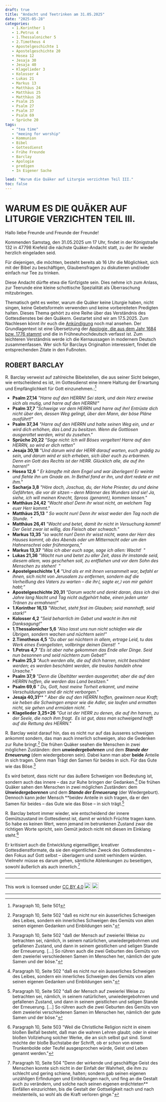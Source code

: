 ```yaml
---
draft: true
title: "Andacht und Teetrinken am 31.05.2025"
date: "2025-05-28"
categories:
   - 1.Korinther 1
   - 1.Petrus 4
   - 1.Thessalonicher 5
   - 2.Timotheus 4
   - Apostelgeschichte 1
   - Apostelgeschichte 20
   - Hosea 12
   - Jesaja 30
   - Jesaja 40
   - Klagelieder 3
   - Kolosser 4
   - Lukas 21
   - Markus 13
   - Matthäus 24
   - Matthäus 25
   - Matthäus 26
   - Psalm 25
   - Psalm 27
   - Psalm 37
   - Psalm 69
   - Sprüche 20
tags:
   - "tea time"
   - "meeing for worship"
   - Kommunion
   - Bibel
   - Gottesdienst
   - Frühe Freunde
   - Barclay
   - Apologie
   - predigen
   - In Eigener Sache

lead: "Warum die Quäker auf Liturgie verzichten Teil III."
toc: false
---
```



WARUM ES DIE QUÄKER AUF LITURGIE VERZICHTEN TEIL III.
=====================================================

Hallo liebe Freunde und Freunde der Freunde!

Kommenden Samstag, den 31.05.2025 um 17 Uhr, findet in der Königstraße 132 in 47798 Krefeld die nächste Quäker-Andacht statt, zu der Ihr wieder herzlich eingeladen seid.

Für diejenigen, die möchten, besteht bereits ab 16 Uhr die Möglichkeit, sich mit der Bibel zu beschäftigen, Glaubensfragen zu diskutieren und/oder einfach nur Tee zu trinken.

Diese Andacht dürfte etwa die fünfzigste sein. Dies nehme ich zum Anlass, zur Teerunde eine kleine schottische Spezialität als Überraschung mitzubringen.

Thematisch geht es weiter, warum die Quäker keine Liturgie haben, nicht singen, keine Gebetsformeln verwenden und keine vorbereiteten Predigten halten. Dieses Thema gehört zu eine Reihe über das Verständnis des Gottesdienstes bei den Quäkern. Gestartet sind wir am 17.5.2025. Zum Nachlesen könnt ihr euch die [Ankündigung](https://quaker-kr.de/post/2025/05-03-gottesdiest/) noch mal ansehen. Der Grundlagentext ist eine Übersetzung der [Apologie, die aus dem Jahr 1684 bzw. 1776 stammt](https://apologie.the-independent-friend.de/) und die in Frühneuhochdeutsch verfasst ist. Zum leichteren Verständnis werde ich die Kernaussagen in modernem Deutsch zusammenfassen. Wer sich für Barclays Originalton interessiert, findet die entsprechenden Zitate in den Fußnoten.

ROBERT BARCLAY
--------------

R. Barclay verweist auf zahlreiche Bibelstellen, die aus seiner Sicht belegen, wie entscheidend es ist, im Gottesdienst eine innere Haltung der Erwartung und Empfänglichkeit für Gott einzunehmen.:[^foot-031]


- **Psalm 27,14** *"Harre auf den HERRN! Sei stark, und dein Herz erweise sich als mutig, und harre auf den HERRN!"*
- **Psalm 37,7** *"Schweige vor dem HERRN und harre auf ihn! Entrüste dich nicht über den, dessen Weg gelingt, über den Mann, der böse Pläne ausführt!"*
- **Psalm 37,34** *"Harre auf den HERRN und halte seinen Weg ein, und er wird dich erhöhen, das Land zu besitzen. Wenn die Gottlosen ausgerottet werden, wirst du zusehen."*
- **Sprüche 20,22** *"Sage nicht: Ich will Böses vergelten! Harre auf den HERRN, so wird er dich retten"*
- **Jesaja 30,18** *"Und darum wird der HERR darauf warten, euch gnädig zu sein, und darum wird er sich erheben, sich über euch zu erbarmen. Denn ein Gott des Rechts ist der HERR. Glücklich alle, die auf ihn harren!"*
- **Hosea 12,6** *" Er kämpfte mit dem Engel und war überlegen! Er weinte und flehte ihn um Gnade an. In Bethel fand er ihn, und dort redete er mit ihm."*
- **Sacharja 3,8** *"Höre doch, Joschua, du, der Hohe Priester, du und deine Gefährten, die vor dir sitzen – denn Männer des Wunders sind sie! Ja, siehe, ich will meinen Knecht, Spross ⟨genannt⟩, kommen lassen."*
- **Matthäus 24,42** *"Wacht also! Denn ihr wisst nicht, an welchem Tag euer Herr kommt."*
- **Matthäus 25,13** *" So wacht nun! Denn ihr wisst weder den Tag noch die Stunde. "*
- **Matthäus 26,41** *"Wacht und betet, damit ihr nicht in Versuchung kommt! Der Geist zwar ist willig, das Fleisch aber schwach."*
- **Markus 13,35** *"so wacht nun! Denn ihr wisst nicht, wann der Herr des Hauses kommt, ob des Abends oder um Mitternacht oder um den Hahnenschrei oder frühmorgens,"*
- **Markus 13,37** *"Was ich aber euch sage, sage ich allen: Wacht! "*
- **Lukas 21,36** *"Wacht nun und betet zu aller Zeit, dass ihr imstande seid, diesem allem, was geschehen soll, zu entfliehen und vor dem Sohn des Menschen zu stehen! "*
- **Apostelgeschichte 1,4** *"Und als er mit ihnen versammelt war, befahl er ihnen, sich nicht von Jerusalem zu entfernen, sondern auf die Verheißung des Vaters zu warten – die ihr⟨, sagte er,⟩ von mir gehört habt;"*
- **Apostelgeschichte 20,31** *"Darum wacht und denkt daran, dass ich drei Jahre lang Nacht und Tag nicht aufgehört habe, einen jeden unter Tränen zu ermahnen!"*
- **1.Korinther 16,13** *"Wachet, steht fest im Glauben; seid mannhaft, seid stark!"*
- **Kolosser 4,2** *"Seid beharrlich im Gebet und wacht in ihm mit Danksagung!"*
- **1.Thessalonicher 5,6** *"Also lasst uns nun nicht schlafen wie die Übrigen, sondern wachen und nüchtern sein!"*
- **2.Timotheus 4,5** *"Du aber sei nüchtern in allem, ertrage Leid, tu das Werk eines Evangelisten, vollbringe deinen Dienst! "*
- **1.Petrus 4,7** *"Es ist aber nahe gekommen das Ende aller Dinge. Seid nun besonnen und seid nüchtern zum Gebet!"*
- **Psalm 25,3** *"Auch werden alle, die auf dich harren, nicht beschämt werden; es werden beschämt werden, die treulos handeln ohne Ursache."*
- **Psalm 37,9** *"Denn die Übeltäter werden ausgerottet; aber die auf den HERRN hoffen, die werden das Land besitzen."*
- **Psalm 69,6** *" Du, Gott, hast meine Torheit erkannt, und meine Verschuldungen sind dir nicht verborgen."*
- **Jesaja 40,31**** *" Aber die auf den HERRN hoffen, gewinnen neue Kraft; sie heben die Schwingen empor wie die Adler, sie laufen und ermatten nicht, sie gehen und ermüden nicht. "*
- **Klagelieder 3,25+26** *"Gut ist der HERR zu denen, die auf ihn harren, zu der Seele, die nach ihm fragt. Es ist gut, dass man schweigend hofft auf die Rettung des HERRN."*


R. Barclay weist darauf hin, das es nicht nur auf das äusseres schweigen ankommt sondern, das man auch innerlich schweigen, also die Gedenken zur Ruhe bringt.[^foot-027] Die frühen Quäker seahen die Menschen in zwei möglichen Zuständen: dem ***unwiedergebohrnen*** und dem ***Stande der Erneuerung*** (dem wiedergeboren sein). Dabei kann man aber **beide** Anteile in sich tragen. Denn man Trägt den Samen für beides in sich. Für das Gute wie das Böse.[^foot-028]


Es wird betont, dass nicht nur das äußere Schweigen von Bedeutung ist, sondern auch das innere – das zur Ruhe bringen der Gedanken.[^foot-027] Die frühen Quäker sahen den Menschen in zwei möglichen Zuständen: dem ***Unwiedergeborenen*** und dem ***Stande der Erneuerung*** (der Wiedergeburt). Dennoch kann jeder Mensch **beidev Anteile in sich tragen, da er den Samen für beides – das Gute wie das Böse – in sich trägt.[^foot-028]


R. Barclay betont immer wieder, wie entscheidend der innere Gemütszustand im Gottesdienst ist, damit er wirklich Früchte tragen kann. So habe es keinen Wert, wenn jemand im betrunkenen Zustand zwar die richtigen Worte spricht, sein Gemüt jedoch nicht mit diesen im Einklang steht.[^foot-029]

Er kritisiert auch die Entwicklung eigenwilliger, kreativer Gottesdienstformate, da sie den eigentlichen Zweck des Gottesdienstes – den Fokus auf Gott selbst – überlagern und somit verhindern würden. Vielmehr müsse es darum gehen, sämtliche Ablenkungen zu beseitigen, sowohl äußerlich als auch innerlich.[^foot-030]

---


[^foot-027]: Paragraph 10, Seite 502 "daß es nicht nur ein äusserliches Schweigen des
Leibes, sondern ein innerliches Schweigen des Gemüts
von allen seinen eigenen Gedanken und Einbildungen
sein."

[^foot-028]: Paragraph 10, Seite 502 "daß der Mensch auf zweierlei Weise zu betrachten
sei, nämlich, in seinem natürlichen, unwiedergebohrnen
und gefallenen Zustand, und dann in seinem
geistlichen und seligen Stande der Erneuerung.
[...] So rühren auch
die zwei Geburten des Gemüts von dem zweierlei
verschiedenen Samen im Menschen her,
nämlich der gute Samen und der böse."

[^foot-029]: Paragraph 10, Seite 503 "Weil die
Christliche Religion nicht in einem bloßen Beifall besteht,
daß man die wahren Lehren glaubt; oder in
einer bloßen Vollziehung solcher Werke, die an sich
selbst gut sind. Sonst möchte der bloße Buchstabe
der Schrift, ob er schon von einem Trunkenbolde oder
Teufel ausgesprochen würde, Geist und Leben genannt
werden."

[^foot-030]: Paragraph 10, Seite 504 "Denn der wirkende und geschäftige Geist
des Menschen konnte sich nicht in der Einfalt der Wahrheit,
die ihm zu schlecht und gering schiene, halten;
sondern gab seinen eigenen unzähligen Erfindungen und
Einbildungen nach, und fing an die Gestalt auch zu verändern,
und solche nach seinen eigenen erdichteten**
Einfällen einzurichten, bis die Gestalt der Gottseligkeit
nach und nach meistenteils, so wohl als die Kraft
verloren ginge."


[^foot-031]: Paragraph 10, Seite 501

---

<p xmlns:cc="http://creativecommons.org/ns#" >This work is licensed under <a href="https://creativecommons.org/licenses/by/4.0/?ref=chooser-v1" target="\_blank" rel="license noopener noreferrer" style="display:inline-block;">CC BY 4.0<img style="height:22px!important;margin-left:3px;vertical-align:text-bottom;" src="https://mirrors.creativecommons.org/presskit/icons/cc.svg?ref=chooser-v1" alt=""><img style="height:22px!important;margin-left:3px;vertical-align:text-bottom;" src="https://mirrors.creativecommons.org/presskit/icons/by.svg?ref=chooser-v1" alt=""></a></p>

---